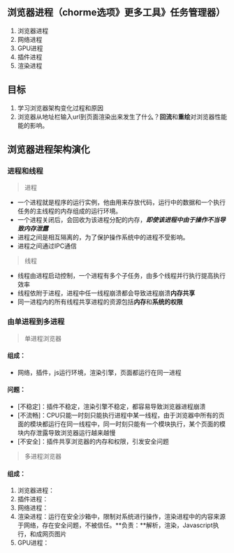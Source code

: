 ## 浏览器进程（chorme选项》更多工具》任务管理器）
1. 浏览器进程
2. 网络进程
3. GPU进程
4. 插件进程
5. 渲染进程
## 目标
1. 学习浏览器架构变化过程和原因
2. 浏览器从地址栏输入url到页面渲染出来发生了什么？**回流**和**重绘**对浏览器性能能的影响。
## 浏览器进程架构演化
### 进程和线程
> 进程
- 一个进程就是程序的运行实例，他由用来存放代码，运行中的数据和一个执行任务的主线程的内存组成的运行环境。
-  一个进程关闭后，会回收为该进程分配的内存，***即使该进程中由于操作不当导致内存泄露***
- 进程之间是相互隔离的，为了保护操作系统中的进程不受影响。
- 进程之间通过IPC通信
> 线程
- 线程由进程启动控制，一个进程有多个子任务，由多个线程并行执行提高执行效率
- 线程依附于进程，进程中任一线程崩溃都会导致进程崩溃**内存共享**
- 同一进程内的所有线程共享进程的资源包括**内存**和**系统的权限**
### 由单进程到多进程
> 单进程浏览器
#### 组成：
* 网络，插件，js运行环境，渲染引擎，页面都运行在同一进程
#### 问题：
- [不稳定]：插件不稳定，渲染引擎不稳定，都容易导致浏览器进程崩溃
- [不流畅]：CPU只能一时刻只能执行进程中某一线程，由于浏览器中所有的页面的模块都运行在同一线程中，同一时刻只能有一个模块执行，某个页面的模块内存泄露导致浏览器运行越来越慢
- [不安全]：插件共享浏览器的内存和权限，引发安全问题
> 多进程浏览器
#### 组成：
1. 浏览器进程：
2. 插件进程：
3. 网络进程：
4. 渲染进程：运行在安全沙箱中，限制对系统进行操作，渲染进程中的内容来源于网络，存在安全问题，不被信任。**负责：**解析，渲染，Javascript执行，和成网页图片
5. GPU进程：








